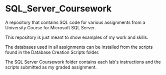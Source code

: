# SQL_Server_Coursework
A repository that contains SQL code for various assignments from a University Course for Microsoft SQL Server.

This repository is just meant to show examples of my work and skills. 

The databases used in all assignments can be installed from the scripts found in the Database Creation Scripts folder. 

The SQL Server Coursework folder contains each lab's instructions and the scripts submitted as my graded assignment. 
